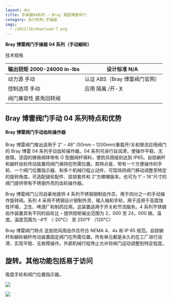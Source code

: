 ```yaml
---
layout: doc
title: 手操器04系列 – Bray 美国博雷阀门
category: 执行机构,手操器
imgs:
  - /2022/10/download-7.png
---
```


**Bray 博雷阀门手操器 04 系列（手动蜗轮）**

技术规格

| 输出扭矩 2000-24000 in-lbs | 设计标准 N/A                  |
| -------------------------- | ----------------------------- |
| 动力源 手动                | 认证 ABS（Bray 博雷阀门官网） |
| 控制选项 手动              | 应用 隔离 /开-关              |
| 阀门兼容性 直角回转阀      |                               |

## Bray 博雷阀门手动 04 系列特点和优势

#### Bray 博雷阀门手动齿轮操作器

Bray 博雷阀门推出适用于 2″ – 48″ (50mm – 1200mm)重载开/关和限流应用阀门的 Bray 博雷 04 系列手动齿轮操作器。04 系列可进行自润滑，使操作平稳、无故障。坚固的铸铁阀体带有 O 型圈阀杆填料，使防风雨级别达到 IP65。自锁蜗杆和蜗杆齿轮传动装置将阀门保持在所需位置。其特点是，带有一个方便操作的手轮、一个阀门位置指示器、和多个机械行程止动件，可现场将阀门移动调整至特定的旋转角度。可选配链轮配件、挂锁套件和 2″方螺帽版本。也可为 1″ – 16″尺寸的阀门提供带有不锈钢外壳的齿轮操作器。

Bray 博雷阀门公司自豪地提供 4 系列不锈钢钢制齿作员，用于四分之一的手动操作旋转阀。系列 4 采用不锈钢设计钢制外壳、输入轴和手轮，用于适用于高腐蚀性环境，卫生、啤酒厂和制药应用。这装置适用于开关和节流服务。4 系列不锈钢齿作装置具有不同的齿轮比 – 提供扭矩输出范围为 2，000 至 24，000 磅。温度。温度范围为 -4°F （-20°C） 至 250°F （120°C）

Bray 博雷阀门特点 这些防风雨齿作员符合 NEMA 4、4x 和 IP 65 规范。自锁蜗杆和蜗轮蜗杆传动装置固定阀门在所需位置。所有单元都是永久的在工厂进行润滑，实现平稳、无故障操作。外部机械行程停止允许将阀门运动调整到特定程度。

## 旋转。其他功能包括易于访问

吸盘手轮和阀门位置指示器。

![](/2022/10/%E6%88%AA%E5%B1%8F2022-10-21-%E4%B8%8B%E5%8D%8810.29.59-1024x405.png)

![](/2022/10/%E6%88%AA%E5%B1%8F2022-10-21-%E4%B8%8B%E5%8D%8810.30.06-1024x381.png)
